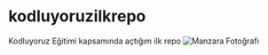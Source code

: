 # kodluyoruzilkrepo
Kodluyoruz Eğitimi kapsamında açtığım ilk repo
![Manzara Fotoğrafı](https://www.matcarrental.com/dosya/icerik/119-1-izmirde-araba-ile-gidilebilecek-manzarali-yerler.jpeg)

